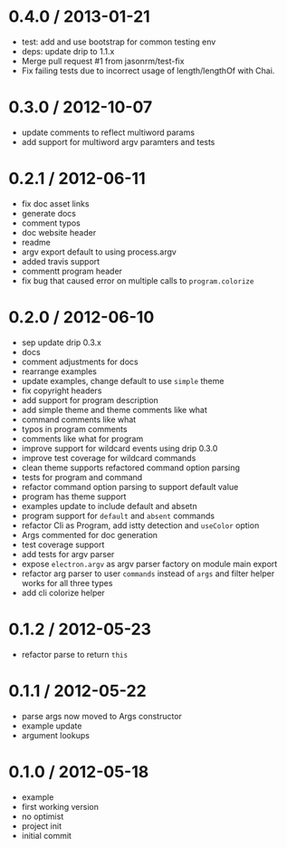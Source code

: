 
0.4.0 / 2013-01-21 
==================

  * test: add and use bootstrap for common testing env
  * deps: update drip to 1.1.x
  * Merge pull request #1 from jasonrm/test-fix
  * Fix failing tests due to incorrect usage of length/lengthOf with Chai.

0.3.0 / 2012-10-07 
==================

  * update comments to reflect multiword params
  * add support for multiword argv paramters and tests

0.2.1 / 2012-06-11 
==================

  * fix doc asset links
  * generate docs
  * comment typos
  * doc website header
  * readme
  * argv export default to using process.argv
  * added travis support
  * commentt program header
  * fix bug that caused error on multiple calls to `program.colorize`

0.2.0 / 2012-06-10 
==================

  * sep update drip 0.3.x
  * docs
  * comment adjustments for docs
  * rearrange examples
  * update examples, change default to use `simple` theme
  * fix copyright headers
  * add support for program description
  * add simple theme and theme comments like what
  * command comments like what
  * typos in program comments
  * comments like what for program
  * improve support for wildcard events using drip 0.3.0
  * improve test coverage for wildcard commands
  * clean theme supports refactored command option parsing
  * tests for program and command
  * refactor command option parsing to support default value
  * program has theme support
  * examples update to include default and absetn
  * program support for `default` and `absent` commands
  * refactor Cli as Program, add istty detection and `useColor` option
  * Args commented for doc generation
  * test coverage support
  * add tests for argv parser
  * expose `electron.argv` as argv parser factory on module main export
  * refactor arg parser to user `commands` instead of `args` and filter helper works for all three types
  * add cli colorize helper

0.1.2 / 2012-05-23 
==================

  * refactor parse to return `this`

0.1.1 / 2012-05-22 
==================

  * parse args now moved to Args constructor
  * example update
  * argument lookups

0.1.0 / 2012-05-18 
==================

  * example
  * first working version
  * no optimist
  * project init
  * initial commit
